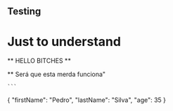 ## Testing
# Just to understand

** HELLO BITCHES **

** Será que esta merda funciona"

 	```
{
  "firstName": "Pedro",
  "lastName": "Silva",
  "age": 35
}
```

